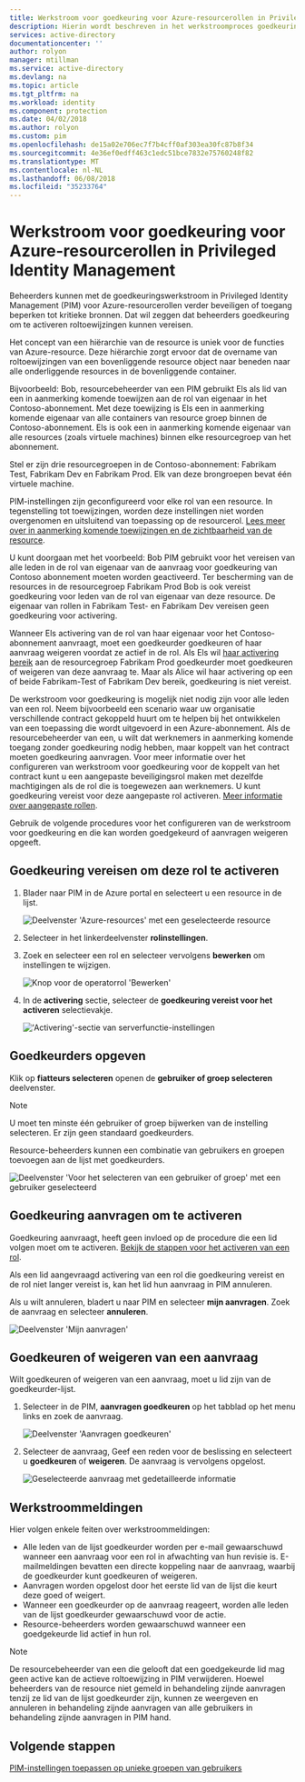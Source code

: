 ```yaml
---
title: Werkstroom voor goedkeuring voor Azure-resourcerollen in Privileged Identity Management | Microsoft Docs
description: Hierin wordt beschreven in het werkstroomproces goedkeuring voor Azure-resources.
services: active-directory
documentationcenter: ''
author: rolyon
manager: mtillman
ms.service: active-directory
ms.devlang: na
ms.topic: article
ms.tgt_pltfrm: na
ms.workload: identity
ms.component: protection
ms.date: 04/02/2018
ms.author: rolyon
ms.custom: pim
ms.openlocfilehash: de15a02e706ec7f7b4cff0af303ea30fc87b8f34
ms.sourcegitcommit: 4e36ef0edff463c1edc51bce7832e75760248f82
ms.translationtype: MT
ms.contentlocale: nl-NL
ms.lasthandoff: 06/08/2018
ms.locfileid: "35233764"
---
```

# <a name="approval-workflow-for-azure-resource-roles-in-privileged-identity-management"></a>Werkstroom voor goedkeuring voor Azure-resourcerollen in Privileged Identity Management

Beheerders kunnen met de goedkeuringswerkstroom in Privileged Identity Management (PIM) voor Azure-resourcerollen verder beveiligen of toegang beperken tot kritieke bronnen. Dat wil zeggen dat beheerders goedkeuring om te activeren roltoewijzingen kunnen vereisen. 

Het concept van een hiërarchie van de resource is uniek voor de functies van Azure-resource. Deze hiërarchie zorgt ervoor dat de overname van roltoewijzingen van een bovenliggende resource object naar beneden naar alle onderliggende resources in de bovenliggende container. 

Bijvoorbeeld: Bob, resourcebeheerder van een PIM gebruikt Els als lid van een in aanmerking komende toewijzen aan de rol van eigenaar in het Contoso-abonnement. Met deze toewijzing is Els een in aanmerking komende eigenaar van alle containers van resource groep binnen de Contoso-abonnement. Els is ook een in aanmerking komende eigenaar van alle resources (zoals virtuele machines) binnen elke resourcegroep van het abonnement. 

Stel er zijn drie resourcegroepen in de Contoso-abonnement: Fabrikam Test, Fabrikam Dev en Fabrikam Prod. Elk van deze brongroepen bevat één virtuele machine.

PIM-instellingen zijn geconfigureerd voor elke rol van een resource. In tegenstelling tot toewijzingen, worden deze instellingen niet worden overgenomen en uitsluitend van toepassing op de resourcerol. [Lees meer over in aanmerking komende toewijzingen en de zichtbaarheid van de resource](pim-resource-roles-eligible-visibility.md).

U kunt doorgaan met het voorbeeld: Bob PIM gebruikt voor het vereisen van alle leden in de rol van eigenaar van de aanvraag voor goedkeuring van Contoso abonnement moeten worden geactiveerd. Ter bescherming van de resources in de resourcegroep Fabrikam Prod Bob is ook vereist goedkeuring voor leden van de rol van eigenaar van deze resource. De eigenaar van rollen in Fabrikam Test- en Fabrikam Dev vereisen geen goedkeuring voor activering.

Wanneer Els activering van de rol van haar eigenaar voor het Contoso-abonnement aanvraagt, moet een goedkeurder goedkeuren of haar aanvraag weigeren voordat ze actief in de rol. Als Els wil [haar activering bereik](pim-resource-roles-activate-your-roles.md#apply-just-enough-administration-practices) aan de resourcegroep Fabrikam Prod goedkeurder moet goedkeuren of weigeren van deze aanvraag te. Maar als Alice wil haar activering op een of beide Fabrikam-Test of Fabrikam Dev bereik, goedkeuring is niet vereist.

De werkstroom voor goedkeuring is mogelijk niet nodig zijn voor alle leden van een rol. Neem bijvoorbeeld een scenario waar uw organisatie verschillende contract gekoppeld huurt om te helpen bij het ontwikkelen van een toepassing die wordt uitgevoerd in een Azure-abonnement. Als de resourcebeheerder van een, u wilt dat werknemers in aanmerking komende toegang zonder goedkeuring nodig hebben, maar koppelt van het contract moeten goedkeuring aanvragen. Voor meer informatie over het configureren van werkstroom voor goedkeuring voor de koppelt van het contract kunt u een aangepaste beveiligingsrol maken met dezelfde machtigingen als de rol die is toegewezen aan werknemers. U kunt goedkeuring vereist voor deze aangepaste rol activeren. [Meer informatie over aangepaste rollen](pim-resource-roles-custom-role-policy.md).

Gebruik de volgende procedures voor het configureren van de werkstroom voor goedkeuring en die kan worden goedgekeurd of aanvragen weigeren opgeeft.

## <a name="require-approval-to-activate"></a>Goedkeuring vereisen om deze rol te activeren

1. Blader naar PIM in de Azure portal en selecteert u een resource in de lijst.

   ![Deelvenster 'Azure-resources' met een geselecteerde resource](media/azure-pim-resource-rbac/aadpim_manage_azure_resource_some_there.png)

2. Selecteer in het linkerdeelvenster **rolinstellingen**.

3. Zoek en selecteer een rol en selecteer vervolgens **bewerken** om instellingen te wijzigen.

   ![Knop voor de operatorrol 'Bewerken'](media/azure-pim-resource-rbac/aadpim_rbac_role_settings_view_settings.png)

4. In de **activering** sectie, selecteer de **goedkeuring vereist voor het activeren** selectievakje.

   !['Activering'-sectie van serverfunctie-instellingen](media/azure-pim-resource-rbac/aadpim_rbac_settings_require_approval_checkbox.png)

## <a name="specify-approvers"></a>Goedkeurders opgeven

Klik op **fiatteurs selecteren** openen de **gebruiker of groep selecteren** deelvenster.

>[!NOTE]
>U moet ten minste één gebruiker of groep bijwerken van de instelling selecteren. Er zijn geen standaard goedkeurders.

Resource-beheerders kunnen een combinatie van gebruikers en groepen toevoegen aan de lijst met goedkeurders. 

![Deelvenster 'Voor het selecteren van een gebruiker of groep' met een gebruiker geselecteerd](media/azure-pim-resource-rbac/aadpim_rbac_role_settings_select_approvers.png)

## <a name="request-approval-to-activate"></a>Goedkeuring aanvragen om te activeren

Goedkeuring aanvraagt, heeft geen invloed op de procedure die een lid volgen moet om te activeren. [Bekijk de stappen voor het activeren van een rol](pim-resource-roles-activate-your-roles.md).

Als een lid aangevraagd activering van een rol die goedkeuring vereist en de rol niet langer vereist is, kan het lid hun aanvraag in PIM annuleren.

Als u wilt annuleren, bladert u naar PIM en selecteer **mijn aanvragen**. Zoek de aanvraag en selecteer **annuleren**.

![Deelvenster 'Mijn aanvragen'](media/azure-pim-resource-rbac/aadpim_rbac_role_approval_request_pending.png)

## <a name="approve-or-deny-a-request"></a>Goedkeuren of weigeren van een aanvraag

Wilt goedkeuren of weigeren van een aanvraag, moet u lid zijn van de goedkeurder-lijst. 

1. Selecteer in de PIM, **aanvragen goedkeuren** op het tabblad op het menu links en zoek de aanvraag.

   ![Deelvenster 'Aanvragen goedkeuren'](media/azure-pim-resource-rbac/aadpim_rbac_approve_requests_list.png)

2. Selecteer de aanvraag, Geef een reden voor de beslissing en selecteert u **goedkeuren** of **weigeren**. De aanvraag is vervolgens opgelost.

   ![Geselecteerde aanvraag met gedetailleerde informatie](media/azure-pim-resource-rbac/aadpim_rbac_approve_request_approved.png)

## <a name="workflow-notifications"></a>Werkstroommeldingen

Hier volgen enkele feiten over werkstroommeldingen:

- Alle leden van de lijst goedkeurder worden per e-mail gewaarschuwd wanneer een aanvraag voor een rol in afwachting van hun revisie is. E-mailmeldingen bevatten een directe koppeling naar de aanvraag, waarbij de goedkeurder kunt goedkeuren of weigeren.
- Aanvragen worden opgelost door het eerste lid van de lijst die keurt deze goed of weigert. 
- Wanneer een goedkeurder op de aanvraag reageert, worden alle leden van de lijst goedkeurder gewaarschuwd voor de actie. 
- Resource-beheerders worden gewaarschuwd wanneer een goedgekeurde lid actief in hun rol. 

>[!Note]
>De resourcebeheerder van een die gelooft dat een goedgekeurde lid mag geen active kan de actieve roltoewijzing in PIM verwijderen. Hoewel beheerders van de resource niet gemeld in behandeling zijnde aanvragen tenzij ze lid van de lijst goedkeurder zijn, kunnen ze weergeven en annuleren in behandeling zijnde aanvragen van alle gebruikers in behandeling zijnde aanvragen in PIM hand. 

## <a name="next-steps"></a>Volgende stappen

[PIM-instellingen toepassen op unieke groepen van gebruikers](pim-resource-roles-custom-role-policy.md)
